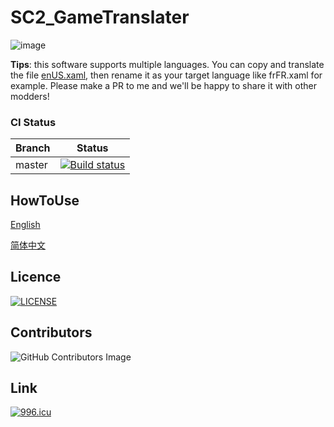 SC2_GameTranslater
=====================
![image](https://github.com/Whimsyduke/SC2_GameTranslater/blob/master/HowtoUse/Image/Froggy&Catty_Logo.png)

**Tips**: this software supports multiple languages. You can copy and translate the file [enUS.xaml](https://github.com/Whimsyduke/SC2_GameTranslater/blob/master/SC2_GameTranslater/Language/enUS.xaml), then rename it as your target language like frFR.xaml for example. Please make a PR to me and we'll be happy to share it with other modders!

### CI Status
| Branch | Status |
| ------ | ------- |
| master | [![Build status](https://ci.appveyor.com/api/projects/status/pra1v3b65rifuwol/branch/master?svg=true)](https://ci.appveyor.com/project/Whimsyduke/sc2-gametranslater/branch/master) |

## HowToUse
[English](https://github.com/Whimsyduke/SC2_GameTranslater/blob/master/HowtoUse/Readme_enUS.md)

[简体中文](https://github.com/Whimsyduke/SC2_GameTranslater/blob/master/HowtoUse/Readme_zhCN.md)

## Licence
[![LICENSE](https://img.shields.io/badge/license-NPL%20(The%20996%20Prohibited%20License)-blue.svg)](https://github.com/996icu/996.ICU/blob/master/LICENSE)

## Contributors
![GitHub Contributors Image](https://contrib.rocks/image?repo=Whimsyduke/SC2_GameTranslater)

## Link
[![996.icu](https://img.shields.io/badge/link-996.icu-red.svg)](https://996.icu)

>>>>>>>>>>>>>>>>>>>>>>>>>>>>>>>>>>>

